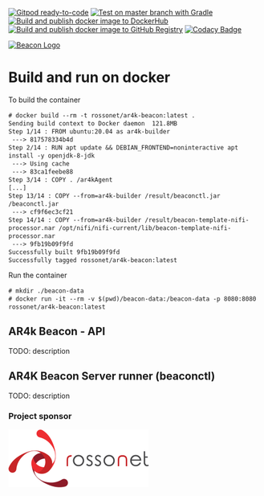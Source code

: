 [![Gitpod ready-to-code](https://img.shields.io/badge/Gitpod-ready--to--code-blue?logo=gitpod)](https://gitpod.io/#https://github.com/rossonet/ar4k-beacon)
[![Test on master branch with Gradle](https://github.com/rossonet/ar4k-beacon/actions/workflows/test-on-master-with-gradle.yml/badge.svg)](https://github.com/rossonet/ar4k-beacon/actions/workflows/test-on-master-with-gradle.yml)
[![Build and publish docker image to DockerHub](https://github.com/rossonet/ar4k-beacon/actions/workflows/publish-to-dockerhub.yml/badge.svg)](https://github.com/rossonet/ar4k-beacon/actions/workflows/publish-to-dockerhub.yml)
[![Build and publish docker image to GitHub Registry](https://github.com/rossonet/ar4k-beacon/actions/workflows/publish-to-github-registry.yml/badge.svg)](https://github.com/rossonet/ar4k-beacon/actions/workflows/publish-to-github-registry.yml)
[![Codacy Badge](https://app.codacy.com/project/badge/Grade/193f0dd54e7e44b980b3eece721e9ec4)](https://www.codacy.com/gh/rossonet/ar4k-beacon/dashboard?utm_source=github.com&amp;utm_medium=referral&amp;utm_content=rossonet/ar4k-beacon&amp;utm_campaign=Badge_Grade)


[![Beacon Logo](https://raw.githubusercontent.com/rossonet/ar4k-beacon/master/artwork/ar4k-beacon.png)](https://github.com/rossonet/ar4k-beacon)

# Build and run on docker

To build the container
```
# docker build --rm -t rossonet/ar4k-beacon:latest .
Sending build context to Docker daemon  121.8MB
Step 1/14 : FROM ubuntu:20.04 as ar4k-builder
 ---> 817578334b4d
Step 2/14 : RUN apt update && DEBIAN_FRONTEND=noninteractive apt install -y openjdk-8-jdk
 ---> Using cache
 ---> 83ca1feebe88
Step 3/14 : COPY . /ar4kAgent
[...]
Step 13/14 : COPY --from=ar4k-builder /result/beaconctl.jar /beaconctl.jar
 ---> cf9f6ec3cf21
Step 14/14 : COPY --from=ar4k-builder /result/beacon-template-nifi-processor.nar /opt/nifi/nifi-current/lib/beacon-template-nifi-processor.nar
 ---> 9fb19b09f9fd
Successfully built 9fb19b09f9fd
Successfully tagged rossonet/ar4k-beacon:latest
```

Run the container
```
# mkdir ./beacon-data
# docker run -it --rm -v $(pwd)/beacon-data:/beacon-data -p 8080:8080 rossonet/ar4k-beacon:latest
```


## AR4k Beacon - API

TODO: description

## AR4K Beacon Server runner (beaconctl)

TODO: description

### Project sponsor 

[![Rossonet s.c.a r.l.](https://raw.githubusercontent.com/rossonet/images/main/artwork/rossonet-logo/png/rossonet-logo_280_115.png)](https://www.rossonet.net)


